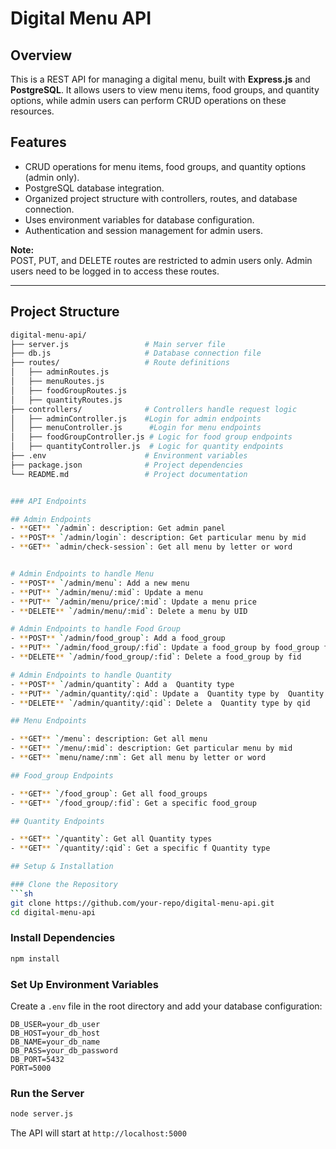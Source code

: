 # Digital Menu API

## Overview  
This is a REST API for managing a digital menu, built with **Express.js** and **PostgreSQL**. It allows users to view menu items, food groups, and quantity options, while admin users can perform CRUD operations on these resources.

## Features  
- CRUD operations for menu items, food groups, and quantity options (admin only).  
- PostgreSQL database integration.  
- Organized project structure with controllers, routes, and database connection.  
- Uses environment variables for database configuration.  
- Authentication and session management for admin users.  

**Note:**  
POST, PUT, and DELETE routes are restricted to admin users only. Admin users need to be logged in to access these routes.

---

## Project Structure  
```sh  
digital-menu-api/  
├── server.js                 # Main server file  
├── db.js                     # Database connection file  
├── routes/                   # Route definitions  
│   ├── adminRoutes.js  
│   ├── menuRoutes.js
│   ├── foodGroupRoutes.js  
│   ├── quantityRoutes.js  
├── controllers/              # Controllers handle request logic  
│   ├── adminController.js    #Login for admin endpoints
│   ├── menuController.js      #Login for menu endpoints
│   ├── foodGroupController.js # Logic for food group endpoints  
│   ├── quantityController.js  # Logic for quantity endpoints  
├── .env                      # Environment variables  
├── package.json              # Project dependencies  
└── README.md                 # Project documentation  


### API Endpoints

## Admin Endpoints
- **GET** `/admin`: description: Get admin panel
- **POST** `/admin/login`: description: Get particular menu by mid
- **GET** `admin/check-session`: Get all menu by letter or word


# Admin Endpoints to handle Menu
- **POST** `/admin/menu`: Add a new menu
- **PUT** `/admin/menu/:mid`: Update a menu
- **PUT** `/admin/menu/price/:mid`: Update a menu price
- **DELETE** `/admin/menu/:mid`: Delete a menu by UID

# Admin Endpoints to handle Food Group
- **POST** `/admin/food_group`: Add a food_group
- **PUT** `/admin/food_group/:fid`: Update a food_group by food_group fid
- **DELETE** `/admin/food_group/:fid`: Delete a food_group by fid

# Admin Endpoints to handle Quantity
- **POST** `/admin/quantity`: Add a  Quantity type
- **PUT** `/admin/quantity/:qid`: Update a  Quantity type by  Quantity qid
- **DELETE** `/admin/quantity/:qid`: Delete a  Quantity type by qid

## Menu Endpoints

- **GET** `/menu`: description: Get all menu
- **GET** `/menu/:mid`: description: Get particular menu by mid
- **GET** `menu/name/:nm`: Get all menu by letter or word

## Food_group Endpoints

- **GET** `/food_group`: Get all food_groups
- **GET** `/food_group/:fid`: Get a specific food_group

## Quantity Endpoints

- **GET** `/quantity`: Get all Quantity types
- **GET** `/quantity/:qid`: Get a specific f Quantity type

## Setup & Installation

### Clone the Repository
```sh
git clone https://github.com/your-repo/digital-menu-api.git
cd digital-menu-api
```

### Install Dependencies
```sh
npm install
```

### Set Up Environment Variables
Create a `.env` file in the root directory and add your database configuration:
```env
DB_USER=your_db_user
DB_HOST=your_db_host
DB_NAME=your_db_name
DB_PASS=your_db_password
DB_PORT=5432
PORT=5000
```

### Run the Server
```sh
node server.js
```
The API will start at `http://localhost:5000`







